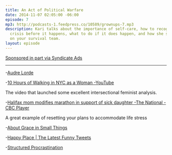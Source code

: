 ```yaml
---
title: An Act of Political Warfare
date: 2014-11-07 02:05:00 -06:00
episode: 7
mp3: http://podcasts-1.feedpress.co/10589/grownups-7.mp3
description: Kari talks about the importance of self-care, how to recognize a personal
  crisis before it happens, what to do if it does happen, and how she shouldn't be
  on your survival team.
layout: episode
---
```


[Sponsored in part via Syndicate Ads][1]

***

-[Audre Lorde][2]

-[10 Hours of Walking in NYC as a Woman -YouTube][3]

The video that launched some excellent intersectional feminist analysis.

-[Halifax mom modifies marathon in support of sick daughter -The National -CBC Player][4]

A great example of resetting your plans to accommodate life stress

-[About Grace in Small Things][5]

-[Happy Place | The Latest Funny Tweets][6]

-[Structured Procrastination][7]

[1]: http://synd.co/12rDPby
[2]: http://en.wikipedia.org/wiki/Audre_Lorde
[3]: http://www.youtube.com/watch?v=b1XGPvbWn0A
[4]: http://www.cbc.ca/player/News/TV+Shows/The+National/ID/2585413350/
[5]: http://www.graceinsmallthings.com/page/about
[6]: http://happyplace.someecards.com/view/tweet-picks
[7]: http://www.structuredprocrastination.com/
